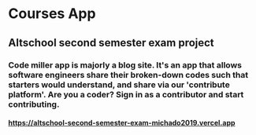 # Courses App
## Altschool second semester exam project
### Code miller app is majorly a blog site. It's an app that allows software engineers share their broken-down codes such that starters would understand, and share via our 'contribute platform'. Are you a coder? Sign in as a contributor and start contributing.
#### https://altschool-second-semester-exam-michado2019.vercel.app